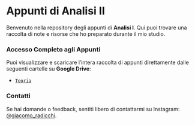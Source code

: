 # Appunti di Analisi II

Benvenuto nella repository degli appunti di **Analisi I**. Qui puoi trovare una raccolta di note e risorse che ho preparato durante il mio studio.

### Accesso Completo agli Appunti

Puoi visualizzare e scaricare l’intera raccolta di appunti direttamente dalle seguenti cartelle su **Google Drive**:
- [`Teoria`](https://drive.google.com/drive/folders/1XRDn7Q3wSLlnqf2i5lupO9HPNGzLZHCd?usp=sharing)


### Contatti

Se hai domande o feedback, sentiti libero di contattarmi su Instagram: [@giacomo_radicchi](https://www.instagram.com/giacomo_radicchi).
